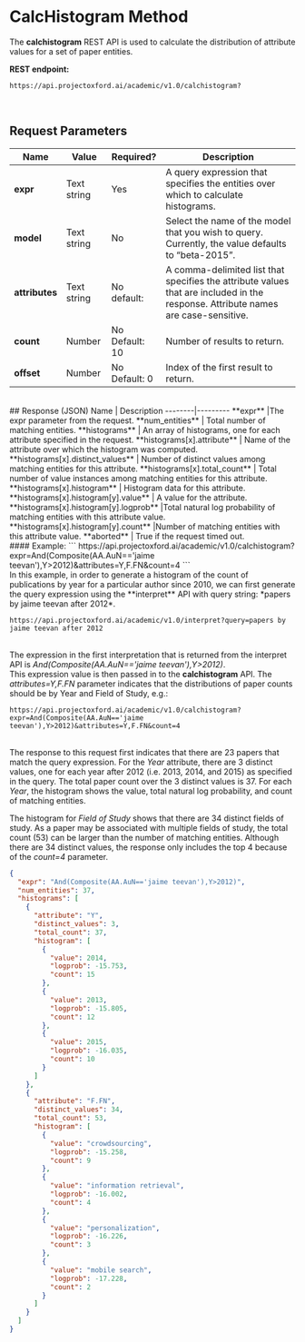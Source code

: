 <!-- 
NavPath: Academic Knowledge API
LinkLabel: CalcHistogram Method
Url: Academic-Knowledge-API/documentation/CalcHistogramMethod
Weight: 80
-->

# CalcHistogram Method

The **calchistogram** REST API is used to calculate the distribution of attribute values for a set of paper entities.          


**REST endpoint:**
```
https://api.projectoxford.ai/academic/v1.0/calchistogram?
``` 
<br>
	
## Request Parameters

Name	|Value | Required?	|Description
-----------|----------|--------|----------
**expr**    |Text string | Yes	|A query expression that specifies the entities over which to calculate histograms.
**model**	|Text string | No	|Select the name of the model that you wish to query.  Currently, the value defaults to “beta-2015”.
**attributes** | Text string | No<br>default: | A comma-delimited list that specifies the attribute values that are included in the response. Attribute names are case-sensitive.
**count**	|Number	| No<br>Default: 10 |Number of results to return.
**offset**	|Number	| No<br>Default: 0 |Index of the first result to return.
<br>
## Response (JSON)
Name | Description
--------|---------
**expr**	|The expr parameter from the request.
**num_entities** | Total number of matching entities.
**histograms** |	An array of histograms, one for each attribute specified in the request.
**histograms[x].attribute** |	Name of the attribute over which the histogram was computed.
**histograms[x].distinct_values** | Number of distinct values among matching entities for this attribute.
**histograms[x].total_count** | Total number of value instances among matching entities for this attribute.
**histograms[x].histogram** |	Histogram data for this attribute.
**histograms[x].histogram[y].value** |	A value for the attribute.
**histograms[x].histogram[y].logprob**	|Total natural log probability of matching entities with this attribute value.
**histograms[x].histogram[y].count**	|Number of matching entities with this attribute value.
**aborted** | True if the request timed out.

 <br>
#### Example:
```
https://api.projectoxford.ai/academic/v1.0/calchistogram?expr=And(Composite(AA.AuN=='jaime teevan'),Y>2012)&attributes=Y,F.FN&count=4
```
<br>In this example, in order to generate a histogram of the count of publications by year for a particular author since 2010, we can first generate the query expression using the **interpret** API with query string: *papers by jaime teevan after 2012*.

```
https://api.projectoxford.ai/academic/v1.0/interpret?query=papers by jaime teevan after 2012
```
<br>The expression in the first interpretation that is returned from the interpret API is *And(Composite(AA.AuN=='jaime teevan'),Y>2012)*.
<br>This expression value is then passed in to the **calchistogram** API. The *attributes=Y,F.FN* parameter indicates that the distributions of paper counts should be by Year and Field of Study, e.g.:
```
https://api.projectoxford.ai/academic/v1.0/calchistogram?expr=And(Composite(AA.AuN=='jaime teevan'),Y>2012)&attributes=Y,F.FN&count=4
```
<br>The response to this request first indicates that there are 23 papers that match the query expression.  For the *Year* attribute, there are 3 distinct values, one for each year after 2012 (i.e. 2013, 2014, and 2015) as specified in the query.  The total paper count over the 3 distinct values is 37.  For each *Year*, the histogram shows the value, total natural log probability, and count of matching entities.     

The histogram for *Field of Study* shows that there are 34 distinct fields of study. As a paper may be associated with multiple fields of study, the total count (53) can be larger than the number of matching entities.  Although there are 34 distinct values, the response only includes the top 4 because of the *count=4* parameter.

```JSON
{
  "expr": "And(Composite(AA.AuN=='jaime teevan'),Y>2012)",
  "num_entities": 37,
  "histograms": [
    {
      "attribute": "Y",
      "distinct_values": 3,
      "total_count": 37,
      "histogram": [
        {
          "value": 2014,
          "logprob": -15.753,
          "count": 15
        },
        {
          "value": 2013,
          "logprob": -15.805,
          "count": 12
        },
        {
          "value": 2015,
          "logprob": -16.035,
          "count": 10
        }
      ]
    },
    {
      "attribute": "F.FN",
      "distinct_values": 34,
      "total_count": 53,
      "histogram": [
        {
          "value": "crowdsourcing",
          "logprob": -15.258,
          "count": 9
        },
        {
          "value": "information retrieval",
          "logprob": -16.002,
          "count": 4
        },
        {
          "value": "personalization",
          "logprob": -16.226,
          "count": 3
        },
        {
          "value": "mobile search",
          "logprob": -17.228,
          "count": 2
        }
      ]
    }
  ]
}
```
